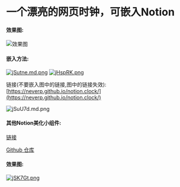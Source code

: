 # 一个漂亮的网页时钟，可嵌入Notion

#### 效果图:

![效果图](https://files.catbox.moe/jz32wt.png)

#### 嵌入方法:

[![jSutne.md.png](https://s1.ax1x.com/2022/06/21/jSutne.md.png)](https://imgtu.com/i/jSutne)
[![jHspRK.png](https://s1.ax1x.com/2022/07/20/jHspRK.png)](https://imgtu.com/i/jHspRK)

链接(不要嵌入图中的链接,图中的链接失效):[https://neverp.github.io/notion.clock/](https://neverp.github.io/notion.clock/)

![jSuU7d.md.png](https://s1.ax1x.com/2022/06/21/jSuU7d.md.png)

#### 其他Notion美化小组件:

[链接](https://neverp.github.io/calendar)

[Github 仓库](https://github.com/neverp/calendar)

#### 效果图:

[![jSK7Gt.png](https://s1.ax1x.com/2022/06/21/jSK7Gt.png)](https://imgtu.com/i/jSK7Gt)
